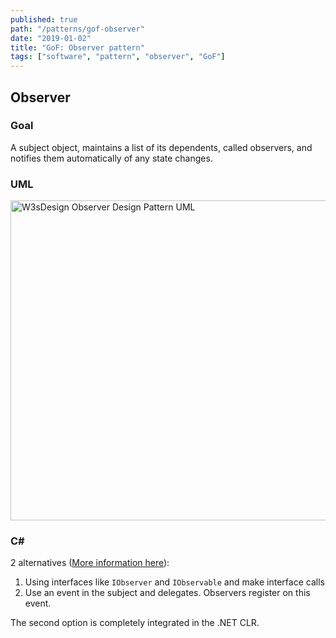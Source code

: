 ```yaml
---
published: true
path: "/patterns/gof-observer"
date: "2019-01-02"
title: "GoF: Observer pattern"
tags: ["software", "pattern", "observer", "GoF"]
---
```

## Observer

### Goal

A subject object, maintains a list of its dependents, called observers, and notifies them automatically of any state changes.

### UML

<a title="Vanderjoe / CC BY-SA (https://creativecommons.org/licenses/by-sa/4.0)" href="https://commons.wikimedia.org/wiki/File:W3sDesign_Observer_Design_Pattern_UML.jpg"><img width="512" alt="W3sDesign Observer Design Pattern UML" src="https://upload.wikimedia.org/wikipedia/commons/0/01/W3sDesign_Observer_Design_Pattern_UML.jpg"></a>

### C#

2 alternatives ([More information here](http://msdn.microsoft.com/en-us/library/ee817669.aspx#observerpattern_topic3b)):

1. Using interfaces like `IObserver` and `IObservable` and make interface calls
2. Use an event in the subject and delegates. Observers register on this event.

The second option is completely integrated in the .NET CLR.
